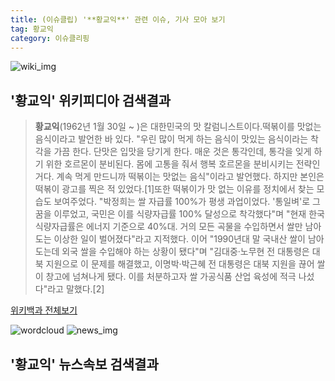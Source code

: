 ```yaml
---
title: (이슈클립) '**황교익**' 관련 이슈, 기사 모아 보기
tag: 황교익
category: 이슈클리핑
---
```

![wiki_img](https://user-images.githubusercontent.com/42597476/44503234-41136a80-a6d0-11e8-9071-6fc6418eafe4.png)
## **'**황교익**'** 위키피디아 검색결과
>**황교익**(1962년 1월 30일 ~ )은 대한민국의 맛 칼럼니스트이다.떡볶이를 맛없는 음식이라고 발언한 바 있다. "우린 많이 먹게 하는 음식이 맛있는 음식이라는 착각을 가끔 한다. 단맛은 입맛을 당기게 한다. 매운 것은 통각인데, 통각을 잊게 하기 위한 호르몬이 분비된다. 몸에 고통을 줘서 행복 호르몬을 분비시키는 전략인 거다. 계속 먹게 만드니까 떡볶이는 맛없는 음식"이라고 발언했다. 하지만 본인은 떡볶이 광고를 찍은 적 있었다.[1]또한 떡볶이가 맛 없는 이유를 정치에서 찾는 모습도 보여주었다. "박정희는 쌀 자급률 100%가 평생 과업이었다. '통일벼'로 그 꿈을 이루었고, 국민은 이를 식량자급률 100% 달성으로 착각했다"며 "현재 한국 식량자급률은 에너지 기준으로 40%대. 거의 모든 곡물을 수입하면서 쌀만 남아도는 이상한 일이 벌어졌다"라고 지적했다. 이어 "1990년대 말 국내산 쌀이 남아도는데 외국 쌀을 수입해야 하는 상황이 됐다"며 "김대중·노무현 전 대통령은 대북 지원으로 이 문제를 해결했고, 이명박·박근혜 전 대통령은 대북 지원을 끊어 쌀이 창고에 넘쳐나게 됐다. 이를 처분하고자 쌀 가공식품 산업 육성에 적극 나섰다"라고 말했다.[2]

<a href="https://ko.wikipedia.org/wiki/황교익" target="_blank">위키백과 전체보기</a>

![wordcloud](https://s3.ap-northeast-2.amazonaws.com/lyrics101-wordcloud/2018-10-04-1538589938.png)
![news_img](https://user-images.githubusercontent.com/42597476/44507050-1206f400-a6e4-11e8-8d98-7ffbfebb353f.png)
## **'**황교익**'** 뉴스속보 검색결과

